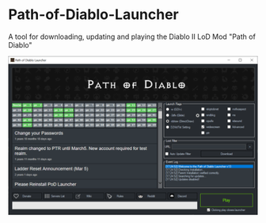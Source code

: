 # Path-of-Diablo-Launcher
A tool for downloading, updating and playing the Diablo II LoD Mod "Path of Diablo"

![Screenshot:](https://github.com/GreenDude120/PoD-Launcher/blob/5b9af00a7aad30b86150bf64d587667475ca284e/github.png)

